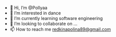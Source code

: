 - 👋 Hi, I’m @Pollyaa
- 👀 I’m interested in dance
- 🌱 I’m currently learning software engineering
- 💞️ I’m looking to collaborate on ...
- 📫 How to reach me redkinapolina89@gmail.com

<!---
Pollyaa/Pollyaa is a ✨ special ✨ repository because its `README.md` (this file) appears on your GitHub profile.
You can click the Preview link to take a look at your changes.
--->
